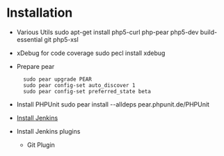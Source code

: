 

# Installation

* Various Utils
		sudo apt-get install php5-curl php-pear php5-dev build-essential git php5-xsl

* xDebug for code coverage
		sudo pecl install xdebug

* Prepare pear

		sudo pear upgrade PEAR
		sudo pear config-set auto_discover 1
		sudo pear config-set preferred_state beta

* Install PHPUnit
		sudo pear install --alldeps pear.phpunit.de/PHPUnit

* [Install Jenkins](http://jenkins-ci.org/ "Jenkins")


* Install Jenkins plugins
	* Git Plugin
